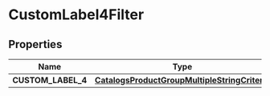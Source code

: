 
# CustomLabel4Filter

## Properties
Name | Type | Description | Notes
------------ | ------------- | ------------- | -------------
**CUSTOM_LABEL_4** | [**CatalogsProductGroupMultipleStringCriteria**](.md) |  | 



